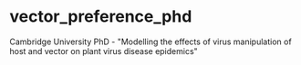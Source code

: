 # vector_preference_phd
Cambridge University PhD - "Modelling the effects of virus manipulation of host and vector on plant virus disease epidemics"
